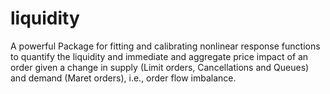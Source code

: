 # liquidity

A powerful Package for fitting and calibrating nonlinear response functions to quantify the liquidity and immediate and aggregate price impact of an order given a change in supply (Limit orders, Cancellations and Queues) and demand (Maret orders), i.e., order flow imbalance. 
